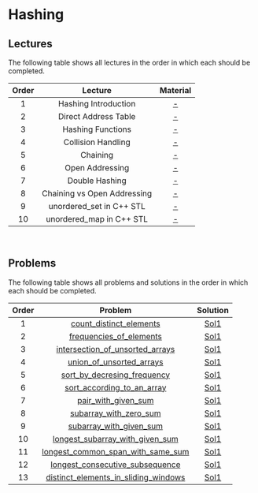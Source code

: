 # Hashing

## Lectures

The following table shows all lectures in the order in which each should be completed.

| Order | Lecture | Material |
|:---:|:---:|:---:|
| 1 | Hashing Introduction | [-]() |
| 2 | Direct Address Table | [-]() |
| 3 | Hashing Functions | [-]() |
| 4 | Collision Handling | [-]() |
| 5 | Chaining | [-]() |
| 6 | Open Addressing | [-]() |
| 7 | Double Hashing | [-]() |
| 8 | Chaining vs Open Addressing | [-]() |
| 9 | unordered_set in C++ STL | [-]() |
| 10 | unordered_map in C++ STL | [-]() |
<br>

## Problems

The following table shows all problems and solutions in the order in which each should be completed.

| Order | Problem | Solution |
|:---:|:---:|:---:|
| 1 | [count_distinct_elements]() | [Sol1]() |
| 2 | [frequencies_of_elements]() | [Sol1]() |
| 3 | [intersection_of_unsorted_arrays]() | [Sol1]() |
| 4 | [union_of_unsorted_arrays]() | [Sol1]() |
| 5 | [sort_by_decresing_frequency]() | [Sol1]() |
| 6 | [sort_according_to_an_array]() | [Sol1]() |
| 7 | [pair_with_given_sum]() | [Sol1]() |
| 8 | [subarray_with_zero_sum]() | [Sol1]() |
| 9 | [subarray_with_given_sum]() | [Sol1]() |
| 10 | [longest_subarray_with_given_sum]() | [Sol1]() |
| 11 | [longest_common_span_with_same_sum]() | [Sol1]() |
| 12 | [longest_consecutive_subsequence]() | [Sol1]() |
| 13 | [distinct_elements_in_sliding_windows]() | [Sol1]() |